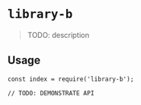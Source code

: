 # `library-b`

> TODO: description

## Usage

```
const index = require('library-b');

// TODO: DEMONSTRATE API
```
